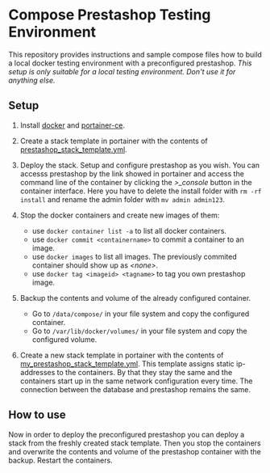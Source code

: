 # Compose Prestashop Testing Environment

This repository provides instructions and sample compose files how to build a local docker testing environment with a preconfigured prestashop. *This setup is only suitable for a local testing environment. Don't use it for anything else.*

## Setup

1. Install [docker](https://www.docker.com/) and [portainer-ce](https://hub.docker.com/r/portainer/portainer-ce).

2. Create a stack template in portainer with the contents of [prestashop_stack_template.yml](/compose/prestashop_stack_template.yml).

3. Deploy the stack. Setup and configure prestashop as you wish. You can accesss prestashop by the link showed in portainer and access the command line of the container by clicking the *>_console* button in the container interface. Here you have to delete the install folder with ```rm -rf install``` and rename the admin folder with ```mv admin admin123```.

4. Stop the docker containers and create new images of them:
    - use ```docker container list -a``` to list all docker containers.
    - use ```docker commit <containername>``` to commit a container to an image.
    - use ```docker images``` to list all images. The previously commited container should show up as *\<none>*.
    - use ```docker tag <imageid> <tagname>``` to tag you own prestashop image.

5. Backup the contents and volume of the already configured container. 
    - Go to ```/data/compose/``` in your file system and copy the configured container.
    - Go to ```/var/lib/docker/volumes/``` in your file system and copy the configured volume.

6. Create a new stack template in portainer with the contents of [my_prestashop_stack_template.yml](/compose/my_prestashop_stack_template.yml). This template assigns static ip-addresses to the containers. By that they stay the same and the containers start up in the same network configuration every time. The connection between the database and prestashop remains the same.

## How to use

Now in order to deploy the preconfigured prestashop you can deploy a stack from the freshly created stack template. Then you stop the containers and overwrite the contents and volume of the prestashop container with the backup. Restart the containers. 
